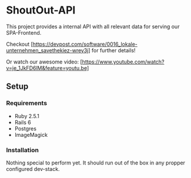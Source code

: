 # ShoutOut-API

This project provides a internal API with all relevant data for serving our SPA-Frontend.

Checkout [https://devpost.com/software/0016_lokale-unternehmen_savethekiez-wrey3j] for further details!

Or watch our awesome video: [https://www.youtube.com/watch?v=je_1JkFD6lM&feature=youtu.be]

## Setup

### Requirements
* Ruby 2.5.1
* Rails 6
* Postgres
* ImageMagick

### Installation
Nothing special to perform yet. It should run out of the box in any propper configured dev-stack.
